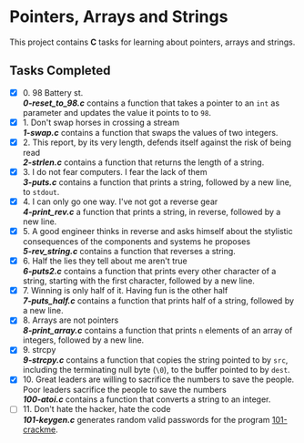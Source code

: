 # Pointers, Arrays and Strings

This project contains __C__ tasks for learning about pointers, arrays and strings.

## Tasks Completed

+ [x] 0\. 98 Battery st.<br/>_**0-reset_to_98.c**_ contains a function that takes a pointer to an `int` as parameter and updates the value it points to to `98`.
+ [x] 1\. Don't swap horses in crossing a stream<br/>_**1-swap.c**_ contains a function that swaps the values of two integers.
+ [x] 2\. This report, by its very length, defends itself against the risk of being read<br/>_**2-strlen.c**_ contains a function that returns the length of a string.
+ [x] 3\. I do not fear computers. I fear the lack of them<br/>_**3-puts.c**_ contains a function that prints a string, followed by a new line, to `stdout`.
+ [x] 4\. I can only go one way. I've not got a reverse gear<br/>_**4-print_rev.c**_ a function that prints a string, in reverse, followed by a new line.
+ [x] 5\. A good engineer thinks in reverse and asks himself about the stylistic consequences of the components and systems he proposes<br/>_**5-rev_string.c**_ contains a function that reverses a string.
+ [x] 6\. Half the lies they tell about me aren't true<br/>_**6-puts2.c**_ contains a function that prints every other character of a string, starting with the first character, followed by a new line.
+ [x] 7\. Winning is only half of it. Having fun is the other half<br/>_**7-puts_half.c**_ contains a function that prints half of a string, followed by a new line.
+ [x] 8\. Arrays are not pointers<br/>_**8-print_array.c**_ contains a function that prints `n` elements of an array of integers, followed by a new line.
+ [x] 9\. strcpy<br/>_**9-strcpy.c**_ contains a function that copies the string pointed to by `src`, including the terminating null byte (`\0`), to the buffer pointed to by `dest`.
+ [x] 10\. Great leaders are willing to sacrifice the numbers to save the people. Poor leaders sacrifice the people to save the numbers<br/>_**100-atoi.c**_ contains a function that converts a string to an integer.
+ [ ] 11\. Don't hate the hacker, hate the code<br/>_**101-keygen.c**_ generates random valid passwords for the program [101-crackme](https://github.com/holbertonschool/0x04.c).
